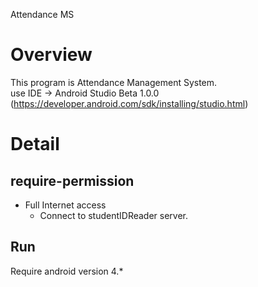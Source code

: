 Attendance MS
  
Overview  
============  
This program is Attendance Management System.  
use IDE -> Android Studio Beta 1.0.0  (https://developer.android.com/sdk/installing/studio.html)
  
Detail  
============  
## require-permission  
* Full Internet access  
    * Connect to studentIDReader server.

## Run  
Require android version 4.*
